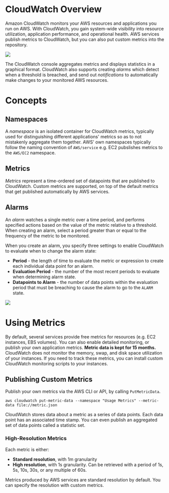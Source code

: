 # CloudWatch Overview
Amazon CloudWatch monitors your AWS resources and applications you run on AWS. With CloudWatch, you gain system-wide visibility into resource utilization, application performance, and operational health. AWS services publish metrics to CloudWatch, but you can also put custom metrics into the repository. 

![](https://docs.aws.amazon.com/AmazonCloudWatch/latest/monitoring/images/CW-Overview.png)

The CloudWatch console aggregates metrics and displays statistics in a graphical format. CloudWatch also supports creating *alarms* which detect when a threshold is breached, and send out *notifications* to automatically make changes to your monitored AWS resources.

# Concepts
## Namespaces
A *namespace* is an isolated container for CloudWatch metrics, typically used for distinguishing different applications' metrics so as to not mistakenly aggregate them together. AWS' own namespaces typically follow the naming convention of `AWS/service` e.g. EC2 pubslishes metrics to the `AWS/EC2` namespace.

## Metrics
*Metrics* represent a time-ordered set of datapoints that are published to CloudWatch. Custom metrics are supported, on top of the default metrics that get published automatically by AWS services.

## Alarms
An *alarm* watches a single metric over a time period, and performs specified actions based on the value of the metric relative to a threshold. When creating an alarm, select a period greater than or equal to the frequency of the metric to be monitored.

When you create an alarm, you specify three settings to enable CloudWatch to evaluate when to change the alarm state:

* **Period** - the length of time to evaluate the metric or expression to create each individual data point for an alarm.
* **Evaluation Period** - the number of the most recent periods to evaluate when determining alarm state.
* **Datapoints to Alarm** - the number of data points within the evaluation period that must be breaching to cause the alarm to go to the `ALARM` state.

![](https://docs.aws.amazon.com/AmazonCloudWatch/latest/monitoring/images/alarm_graph.png)

# Using Metrics
By default, several services provide free metrics for resources (e.g. EC2 instances, EBS volumes). You can also enable detailed monitoring, or publish your own application metrics. **Metric data is kept for 15 months.** CloudWatch does not monitor the memory, swap, and disk space utilization of your instances. If you need to track these metrics, you can install custom CloudWatch monitoring scripts to your instances.

## Publishing Custom Metrics
Publish your own metrics via the AWS CLI or API, by calling `PutMetricData`. 

`aws cloudwatch put-metric-data --namespace "Usage Metrics" --metric-data file://metric.json`

CloudWatch stores data about a metric as a series of data points. Each data point has an associated time stamp. You can even publish an aggregated set of data points called a statistic set.

### High-Resolution Metrics
Each metric is either:
* **Standard resolution**, with 1m granularity
* **High resolution**, with 1s granularity. Can be retrieved with a period of 1s, 5s, 10s, 30s, or any multiple of 60s.

Metrics produced by AWS services are standard resolution by default. You can specify the resolution with custom metrics.
